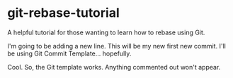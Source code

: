 # git-rebase-tutorial
A helpful tutorial for those wanting to learn how to rebase using Git.

I'm going to be adding a new line.  This will be my new first new commit. I'll be using Git Commit Template... hopefully.

Cool.  So, the Git template works.  Anything commented out won't appear.